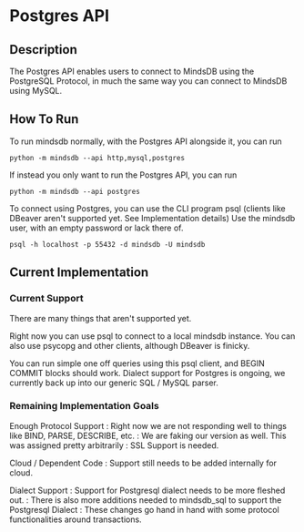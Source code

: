 # Postgres API

## Description

The Postgres API enables users to connect to MindsDB using the PostgreSQL Protocol, in much the same way you can connect to MindsDB using MySQL.

## How To Run

To run mindsdb normally, with the Postgres API alongside it, you can run

```commandline
python -m mindsdb --api http,mysql,postgres
```
If instead you only want to run the Postgres API, you can run

```commandline
python -m mindsdb --api postgres
```

To connect using Postgres, you can use the CLI program psql (clients like DBeaver aren't supported yet. See Implementation details)
Use the mindsdb user, with an empty password or lack there of.  

```commandline
psql -h localhost -p 55432 -d mindsdb -U mindsdb
```

## Current Implementation
### Current Support
There are many things that aren't supported yet. 

Right now you can use psql to connect to a local mindsdb instance.
You can also use psycopg and other clients, although DBeaver is finicky.

You can run simple one off queries using this psql client, and BEGIN COMMIT blocks should work. Dialect support for Postgres is ongoing, we currently back up into our generic SQL / MySQL parser.

### Remaining Implementation Goals

Enough Protocol Support
: Right now we are not responding well to things like BIND, PARSE, DESCRIBE, etc.
: We are faking our version as well. This was assigned pretty arbitrarily
: SSL Support is needed.

Cloud / Dependent Code
: Support still needs to be added internally for cloud.

Dialect Support
: Support for Postgresql dialect needs to be more fleshed out.
: There is also more additions needed to mindsdb_sql to support the Postgresql Dialect
: These changes go hand in hand with some protocol functionalities around transactions. 


